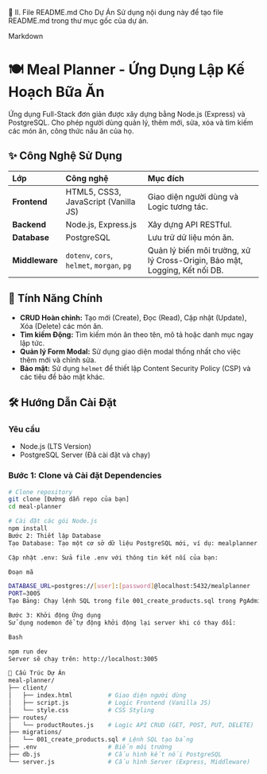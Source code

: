 📄 II. File README.md Cho Dự Án
Sử dụng nội dung này để tạo file README.md trong thư mục gốc của dự án.

Markdown

# 🍽️ Meal Planner - Ứng Dụng Lập Kế Hoạch Bữa Ăn

Ứng dụng Full-Stack đơn giản được xây dựng bằng Node.js (Express) và PostgreSQL. Cho phép người dùng quản lý, thêm mới, sửa, xóa và tìm kiếm các món ăn, công thức nấu ăn của họ.

## ✨ Công Nghệ Sử Dụng

| Lớp | Công nghệ | Mục đích |
| :--- | :--- | :--- |
| **Frontend** | HTML5, CSS3, JavaScript (Vanilla JS) | Giao diện người dùng và Logic tương tác. |
| **Backend** | Node.js, Express.js | Xây dựng API RESTful. |
| **Database** | PostgreSQL | Lưu trữ dữ liệu món ăn. |
| **Middleware** | `dotenv`, `cors`, `helmet`, `morgan`, `pg` | Quản lý biến môi trường, xử lý Cross-Origin, Bảo mật, Logging, Kết nối DB. |

## 🚀 Tính Năng Chính

* **CRUD Hoàn chỉnh:** Tạo mới (Create), Đọc (Read), Cập nhật (Update), Xóa (Delete) các món ăn.
* **Tìm kiếm Động:** Tìm kiếm món ăn theo tên, mô tả hoặc danh mục ngay lập tức.
* **Quản lý Form Modal:** Sử dụng giao diện modal thống nhất cho việc thêm mới và chỉnh sửa.
* **Bảo mật:** Sử dụng `helmet` để thiết lập Content Security Policy (CSP) và các tiêu đề bảo mật khác.

## 🛠️ Hướng Dẫn Cài Đặt

### Yêu cầu

* Node.js (LTS Version)
* PostgreSQL Server (Đã cài đặt và chạy)

### Bước 1: Clone và Cài đặt Dependencies

```bash
# Clone repository
git clone [Đường dẫn repo của bạn]
cd meal-planner

# Cài đặt các gói Node.js
npm install
Bước 2: Thiết lập Database
Tạo Database: Tạo một cơ sở dữ liệu PostgreSQL mới, ví dụ: mealplanner.

Cập nhật .env: Sửa file .env với thông tin kết nối của bạn:

Đoạn mã

DATABASE_URL=postgres://[user]:[password]@localhost:5432/mealplanner
PORT=3005
Tạo Bảng: Chạy lệnh SQL trong file 001_create_products.sql trong PgAdmin để tạo bảng products.

Bước 3: Khởi động Ứng dụng
Sử dụng nodemon để tự động khởi động lại server khi có thay đổi:

Bash

npm run dev
Server sẽ chạy trên: http://localhost:3005

📂 Cấu Trúc Dự Án
meal-planner/
├── client/
│   ├── index.html          # Giao diện người dùng
│   ├── script.js           # Logic Frontend (Vanilla JS)
│   └── style.css           # CSS Styling
├── routes/
│   └── productRoutes.js    # Logic API CRUD (GET, POST, PUT, DELETE)
├── migrations/
│   └── 001_create_products.sql # Lệnh SQL tạo bảng
├── .env                    # Biến môi trường
├── db.js                   # Cấu hình kết nối PostgreSQL
└── server.js               # Cấu hình Server (Express, Middleware)